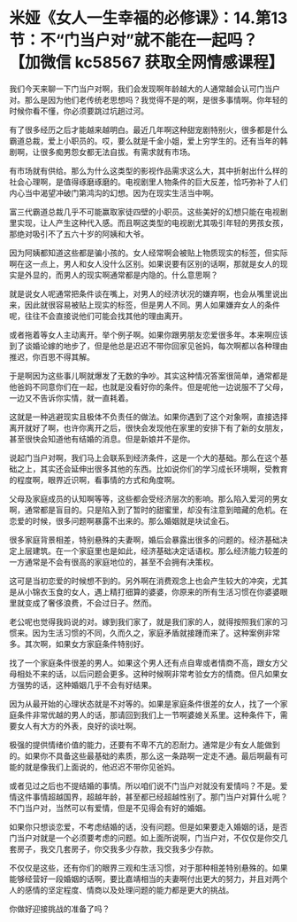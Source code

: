 # 米娅《女人一生幸福的必修课》：14.第13节：不“门当户对”就不能在一起吗？【加微信 kc58567 获取全网情感课程】

我们今天来聊一下门当户对啊，我们会发现啊年龄越大的人通常越会认可门当户对。那么是因为他们老传统老思想吗？我觉得不是的啊，是很多事情啊。你年轻的时候你看不懂，你必须要跳过坑趟过河。

有了很多经历之后才能越来越明白。最近几年啊这种甜宠剧特别火，很多都是什么霸道总裁，爱上小职员的。哎，要么就是千金小姐，爱上穷学生的。还有当年的韩剧啊，让很多痴男怨女都无法自拔。有需求就有市场。

有市场就有供给。那么为什么这类型的影视作品需求这么大，其中折射出什么样的社会心理啊，是值得琢磨琢磨的。电视剧里人物条件的巨大反差，恰巧弥补了人们内心当中渴望冲破门第鸿沟的幻想。因为在现实生活当中啊。

富三代霸道总裁几乎不可能赢取家徒四壁的小职员。这些美好的幻想只能在电视剧里实现，让人产生这种代入感。而且啊这类型的电视剧尤其吸引年轻的男孩女孩，那绝对吸引不了五六十岁的阿姨和大爷。

因为阿姨都知道这些都是骗小孩的。女人经常啊会被贴上物质现实的标签，但实际啊在这一点上，男人和女人没什么区别。如果说要有区别的话啊，那就是女人的现实是外显的，而男人的现实啊通常都是内隐的。什么意思啊？

就是说女人呢通常把条件谈在嘴上，对男人的经济状况的嫌弃啊，也会从嘴里说出来，因此就很容易被贴上现实的标签，但是男人不同。男人如果嫌弃女人的条件呢，往往不会直接说他们可能会找其他的理由离开。

或者拖着等女人主动离开。举个例子啊。如果你跟男朋友恋爱很多年。本来啊应该到了谈婚论嫁的地步了，但是他总是迟迟不带你回家见爸妈，每次啊都以各种理由推迟，你百思不得其解。

于是啊因为这些事儿啊就爆发了无数的争吵。其实这种情况答案很简单，通常都是他爸妈不同意你们在一起，也就是没看好你的条件。但是呢他一边说服不了父母，一边又不告诉你实情，就一直耗着。

这就是一种逃避现实且极体不负责任的做法。如果你遇到了这个对象啊，直接选择离开就好了啊，也许你离开之后，很快会发现他在家里的安排下有了新的女朋友，甚至很快会知道他有结婚的消息。但是新娘并不是你。

说起门当户对啊，我们马上会联系到经济条件，这是一个大的基础。那么在这个基础之上，其实还会延伸出很多其他的东西。比如说你们的学习成长环境啊，受教育的程度啊，眼界近识啊，看事情的方式和角度啊。

父母及家庭成员的认知啊等等，这些都会受经济层次的影响。那么陷入爱河的男女啊，通常都是盲目的。只是陷入到了暂时的甜蜜里，却没有注意到暗藏的危机。在恋爱的时候，很多问题啊暴露不出来的。那么婚姻就是块试金石。

很多家庭背景相差，特别悬殊的夫妻啊，婚后会暴露出很多的问题的。经济基础决定上层建筑。在一个家庭里也是如此，经济基础决定话语权。那么经济能力较差的一方通常是不会有很高的家庭地位的，甚至不会拥有决策权。

这可是当初恋爱的时候想不到的。另外啊在消费观念上也会产生较大的冲突，尤其是从小锦衣玉食的女人，遇上精打细算的婆婆，你原来的所有生活习惯在你婆婆眼里就变成了奢侈浪费，不会过日子。然而。

老公呢也觉得我妈说的对。嫁到我们家了，就是我们家的人，就得按照我们家的习惯来。因为生活习惯的不同，久而久之，家庭矛盾就接踵而来了。这种案例非常多。其次啊，如果女方家庭条件特别好。

找了一个家庭条件很差的男人。如果这个男人还有点自卑或者情商不高，跟女方父母相处不来的话，以后问题会更多。这种时候啊非常考验女方的情商。但凡如果女方强势的话，这种婚姻几乎不会有好结果。

因为从最开始的心理状态就是不对等的。如果是家庭条件很差的女人，找了一个家庭条件非常优越的男人的话，那请回到我们上一节啊婆媳关系里。这种条件下，需要女人有大方的外表，良好的谈吐啊。

极强的提供情绪价值的能力，还要有不卑不亢的忍耐力。通常是少有女人能做到的。如果你不具备这些最基础的素质，那么这一条路啊一定走不通。最后啊最有可能的就是像我们上面说的，他迟迟不带你见爸妈。

或者见过之后也不提结婚的事情。所以咱们说不门当户对就没有爱情吗？不是。爱情这件事情超越国界，超越年龄，甚至都已经超越性别了。那门当户对算什么呢？不门当户对，当然可以有爱情，但是不见得会有好的婚姻。

如果你只想谈恋爱，不考虑结婚的话，没有问题。但是如果要走入婚姻的话，是否门当户对就是一个必须要考虑的问题。如上面所说啊，门当户对，不仅仅是你交几套房子，我交几套房子，你交我多少存款，我交我多少存款。

不仅仅是这些，还有你们的眼界三观和生活习惯，对于那种相差特别悬殊的。如果能够经营好一段婚姻的话啊，要比嘉靖相当的夫妻啊付出更大的努力，并且对两个人的感情的坚定程度、情商以及处理问题的能力都是更大的挑战。

你做好迎接挑战的准备了吗？